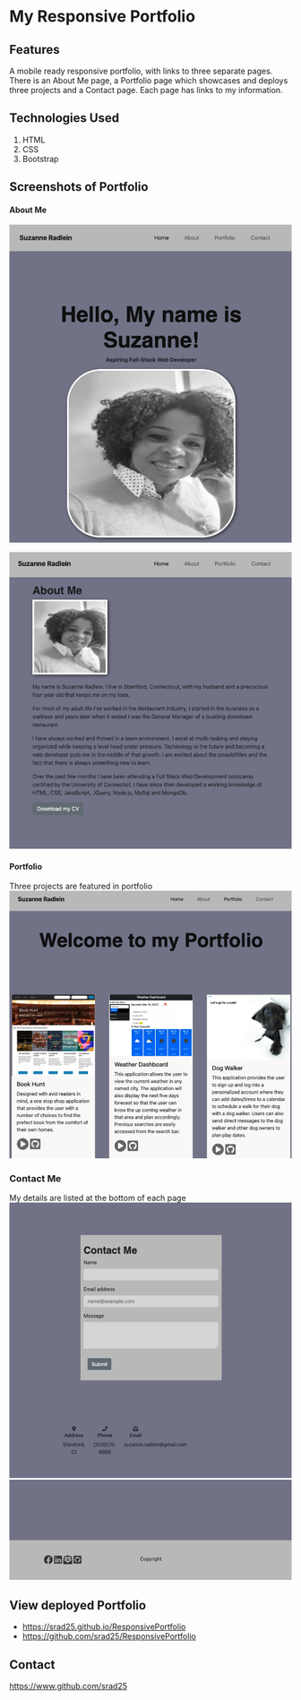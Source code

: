 # My Responsive Portfolio

## Features
A mobile ready responsive portfolio, with links to three separate pages. There is an About Me page, a Portfolio page which showcases and deploys three projects and a Contact page. Each page has links to my information.

## Technologies Used
1. HTML
2. CSS
3. Bootstrap

## Screenshots of Portfolio

#### About Me
![alt text](./assets/images/home.png "pic of Home page.")

![alt text](./assets/images/about.png "About Me page.")

#### Portfolio
Three projects are featured in portfolio
![alt text](./assets/images/portfolio.png "portfolio page.")

### Contact Me
My details are listed at the bottom of each page
![alt text](./assets/images/contact.png "contact page.")
![alt text](./assets/images/footer.png "pic of the footer.")


## View deployed Portfolio
* https://srad25.github.io/ResponsivePortfolio
* https://github.com/srad25/ResponsivePortfolio

## Contact
https://www.github.com/srad25

 
 